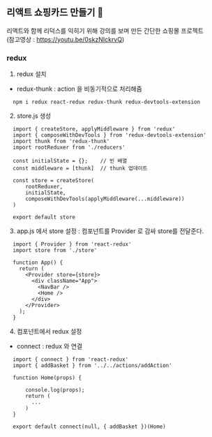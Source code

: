 ## 리액트 쇼핑카드 만들기 🛒

리액트와 함께 리덕스를 익히기 위해 강의를 보며 만든 간단한 쇼핑몰 프로젝트  
(참고영상 : <https://youtu.be/0skzNIckrvQ>)


### redux 
1. redux 설치
  * redux-thunk : action 을 비동기적으로 처리해줌
```
  npm i redux react-redux redux-thunk redux-devtools-extension
```

2. store.js 생성
```
  import { createStore, applyMiddleware } from 'redux'
  import { composeWithDevTools } from 'redux-devtools-extension'
  import thunk from 'redux-thunk'
  import rootReduxer from './reducers'

  const initialState = {};    // 빈 배열
  const middleware = [thunk]  // thunk 업데이트

  const store = createStore(
      rootReduxer,
      initialState,
      composeWithDevTools(applyMiddleware(...middleware))
  )

  export default store
```

3. app.js 에서 store 설정
  : 컴포넌트를 Provider 로 감싸 store를 전달준다.
```
  import { Provider } from 'react-redux'
  import store from './store'

  function App() {
    return (
      <Provider store={store}>
        <div className="App">
          <NavBar />
          <Home />
        </div>
      </Provider>
    );
  }
```

4. 컴포넌트에서 redux 설정
  * connect : redux 와 연결
```
  import { connect } from 'react-redux'
  import { addBasket } from '../../actions/addAction'

  function Home(props) {

      console.log(props);
      return (
        ...
      )
  }

  export default connect(null, { addBasket })(Home)
```
